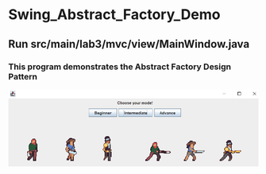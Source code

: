 # Swing_Abstract_Factory_Demo

## Run src/main/lab3/mvc/view/MainWindow.java

### This program demonstrates the Abstract Factory Design Pattern

![Demo](/src/resources/images/img.png)
